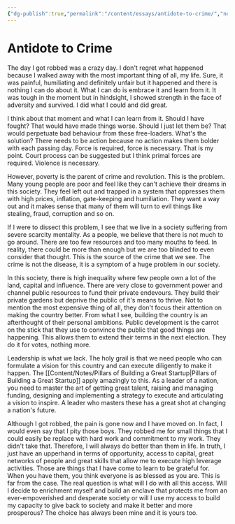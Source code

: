 ```yaml
---
{"dg-publish":true,"permalink":"/content/essays/antidote-to-crime/","noteIcon":""}
---
```


# Antidote to Crime

The day I got robbed was a crazy day. I don't regret what happened because I walked away with the most important thing of all, my life. Sure, it was painful, humiliating and definitely unfair but it happened and there is nothing I can do about it. What I can do is embrace it and learn from it. It was tough in the moment but in hindsight, I showed strength in the face of adversity and survived. I did what I could and did great.

I think about that moment and what I can learn from it. Should I have fought? That would have made things worse. Should I just let them be? That would perpetuate bad behaviour from these free-loaders. What's the solution? There needs to be action because no action makes them bolder with each passing day. Force is required, force is necessary. That is my point. Court process can be suggested but I think primal forces are required. Violence is necessary. 

However, poverty is the parent of crime and revolution. This is the problem. Many young people are poor and feel like they can't achieve their dreams in this society. They feel left out and trapped in a system that oppresses them with high prices, inflation, gate-keeping and humiliation. They want a way out and it makes sense that many of them will turn to evil things like stealing, fraud, corruption and so on.

If I were to dissect this problem, I see that we live in a society suffering from severe scarcity mentality. As a people, we believe that there is not much to go around. There are too few resources and too many mouths to feed. In reality, there could be more than enough but we are too blinded to even consider that thought. This is the source of the crime that we see. The crime is not the disease, it is a symptom of a huge problem in our society.

In this society, there is high inequality where few people own a lot of the land, capital and influence. There are very close to government power and channel public resources to fund their private endevours. They build their private gardens but deprive the public of it's means to thrive. Not to mention the most expensive thing of all, they don't focus their attention on making the country better. From what I see, building the country is an afterthought of their personal ambitions. Public development is the carrot on the stick that they use to convince the public that good things are happening. This allows them to extend their terms in the next election. They do it for votes, nothing more.

Leadership is what we lack. The holy grail is that we need people who can formulate a vision for this country and can execute diligently to make it happen. The [[Content/Notes/Pillars of Building a Great Startup\|Pillars of Building a Great Startup]] apply amazingly to this. As a leader of a nation, you need to master the art of getting great talent, raising and managing funding, designing and implementing a strategy to execute and articulating a vision to inspire. A leader who masters these has a great shot at changing a nation's future.

Although I got robbed, the pain is gone now and I have moved on. In fact, I would even say that I pity those boys. They robbed me for small things that I could easily be replace with hard work and commitment to my work. They didn't take that. Therefore, I will always do better than them in life. In truth, I just have an upperhand in terms of opportunity, access to capital, great networks of people and great skills that allow me to execute high leverage activities. Those are things that I have come to learn to be grateful for. When you have them, you think everyone is as blessed as you are. This is far from the case. The real question is what will I do with all this access. Will I decide to enrichment myself and build an enclave that protects me from an ever-empoverished and desperate society or will I use my access to build my capacity to give back to society and make it better and more prosperous? The choice has always been mine and it is yours too.